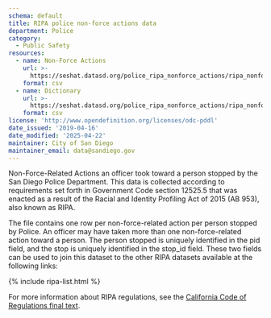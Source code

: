 ```yaml
---
schema: default
title: RIPA police non-force actions data
department: Police
category:
  - Public Safety
resources:
  - name: Non-Force Actions
    url: >-
      https://seshat.datasd.org/police_ripa_nonforce_actions/ripa_nonforce_actions_datasd.csv
    format: csv
  - name: Dictionary
    url: >-
      https://seshat.datasd.org/police_ripa_nonforce_actions/ripa_nonforce_actions_dictionary_datasd_v2.csv
    format: csv
license: 'http://www.opendefinition.org/licenses/odc-pddl'
date_issued: '2019-04-16'
date_modified: '2025-04-22'
maintainer: City of San Diego
maintainer_email: data@sandiego.gov
---
```

Non-Force-Related Actions an officer took toward a person stopped by the San Diego Police Department. This data is collected according to requirements set forth in Government Code section 12525.5 that was enacted as a result of the Racial and Identity Profiling Act of 2015 (AB 953), also known as RIPA.

The file contains one row per non-force-related action per person stopped by Police. An officer may have taken more than one non-force-related action toward a person. The person stopped is uniquely identified in the pid field, and the stop is uniquely identified in the stop_id field. These two fields can be used to join this dataset to the other RIPA datasets available at the following links:

{% include ripa-list.html %}

For more information about RIPA regulations, see the [California Code of Regulations final text](https://oag.ca.gov/system/files/media/ripa-final-text-of-proposed-regulations.pdf).